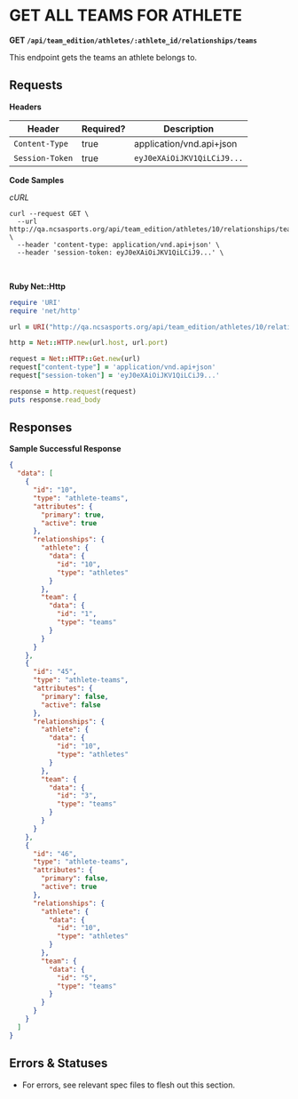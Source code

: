 # GET ALL TEAMS FOR ATHLETE

**GET `/api/team_edition/athletes/:athlete_id/relationships/teams`**

This endpoint gets the teams an athlete belongs to.

## Requests

**Headers**

| Header          | Required? | Description                |
|-----------------|-----------|----------------------------|
| `Content-Type`  | true      | application/vnd.api+json   |
| `Session-Token` | true      | `eyJ0eXAiOiJKV1QiLCiJ9...` |


**Code Samples**

_cURL_

```shell
curl --request GET \
  --url http://qa.ncsasports.org/api/team_edition/athletes/10/relationships/teams \
  --header 'content-type: application/vnd.api+json' \
  --header 'session-token: eyJ0eXAiOiJKV1QiLCiJ9...' \
```

<br>

**Ruby Net::Http**

```ruby
require 'URI'
require 'net/http'

url = URI("http://qa.ncsasports.org/api/team_edition/athletes/10/relationships/teams")

http = Net::HTTP.new(url.host, url.port)

request = Net::HTTP::Get.new(url)
request["content-type"] = 'application/vnd.api+json'
request["session-token"] = 'eyJ0eXAiOiJKV1QiLCiJ9...'

response = http.request(request)
puts response.read_body
```



## Responses

**Sample Successful Response**

```json
{
  "data": [
    {
      "id": "10",
      "type": "athlete-teams",
      "attributes": {
        "primary": true,
        "active": true
      },
      "relationships": {
        "athlete": {
          "data": {
            "id": "10",
            "type": "athletes"
          }
        },
        "team": {
          "data": {
            "id": "1",
            "type": "teams"
          }
        }
      }
    },
    {
      "id": "45",
      "type": "athlete-teams",
      "attributes": {
        "primary": false,
        "active": false
      },
      "relationships": {
        "athlete": {
          "data": {
            "id": "10",
            "type": "athletes"
          }
        },
        "team": {
          "data": {
            "id": "3",
            "type": "teams"
          }
        }
      }
    },
    {
      "id": "46",
      "type": "athlete-teams",
      "attributes": {
        "primary": false,
        "active": true
      },
      "relationships": {
        "athlete": {
          "data": {
            "id": "10",
            "type": "athletes"
          }
        },
        "team": {
          "data": {
            "id": "5",
            "type": "teams"
          }
        }
      }
    }
  ]
}
```

## Errors & Statuses

* For errors, see relevant spec files to flesh out this section.
